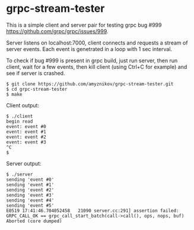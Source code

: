 # grpc-stream-tester

This is a simple client and server pair for testing grpc bug #999 https://github.com/grpc/grpc/issues/999.

Server listens on localhost:7000, client connects and requests a stream of server events.
Each event is genetrated in a loop with 1 sec interval.

To check if bug #999 is present in grpc build, just run server, then run client, wait for a few events, then kill client (using Ctrl+C for example) and see if server is crashed.



```
$ git clone https://github.com/amyznikov/grpc-stream-tester.git
$ cd grpc-stream-tester
$ make
```

Client output:
```
$ ./client
begin read
event: event #0
event: event #1
event: event #2
event: event #3
^C
$
```



Server output:
```
$ ./server 
sending 'event #0'
sending 'event #1'
sending 'event #2'
sending 'event #3'
sending 'event #4'
sending 'event #5'
E0519 17:41:46.704052458   21090 server.cc:291] assertion failed: GRPC_CALL_OK == grpc_call_start_batch(call->call(), ops, nops, buf)
Aborted (core dumped)
```


